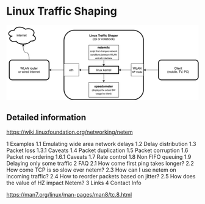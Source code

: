 # Linux Traffic Shaping
![LTS Functional Diagram](https://github.com/buzzdev/linux_traffic_shaping/blob/master/lts_diagram.png)

## Detailed information
https://wiki.linuxfoundation.org/networking/netem

1 Examples
1.1 Emulating wide area network delays
1.2 Delay distribution
1.3 Packet loss
1.3.1 Caveats
1.4 Packet duplication
1.5 Packet corruption
1.6 Packet re-ordering
1.6.1 Caveats
1.7 Rate control
1.8 Non FIFO queuing
1.9 Delaying only some traffic
2 FAQ
2.1 How come first ping takes longer?
2.2 How come TCP is so slow over netem?
2.3 How can I use netem on incoming traffic?
2.4 How to reorder packets based on jitter?
2.5 How does the value of HZ impact Netem?
3 Links
4 Contact Info

https://man7.org/linux/man-pages/man8/tc.8.html
